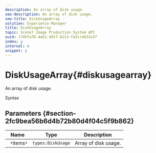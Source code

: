```yaml
---
description: An array of disk usage.
seo-description: An array of disk usage.
seo-title: DiskUsageArray
solution: Experience Manager
title: DiskUsageArray
topic: Scene7 Image Production System API
uuid: 1745fa78-4ab1-491f-8213-fa3cce632e37
index: y
internal: n
snippet: y
---
```


# DiskUsageArray{#diskusagearray}

An array of disk usage.

 Syntax 

## Parameters {#section-2fc9bea56b6d4b72b80d4f04c5f9b862}

|  Name  | Type  | Description  |
|---|---|---|
|  ` *`items`*`  | `types:DiskUsage`  | Array of disk usage.  |

